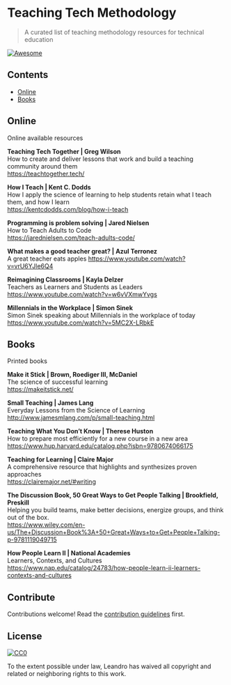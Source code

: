 # Teaching Tech Methodology 

> A curated list of teaching methodology resources for technical education 

[![Awesome](https://awesome.re/badge.svg)](https://awesome.re)



## Contents

- [Online](#Online)
- [Books](#Books)


## Online

Online available resources


**Teaching Tech Together | Greg Wilson**  
How to create and deliver lessons that work and build a teaching community around them  
https://teachtogether.tech/  

**How I Teach | Kent C. Dodds**  
How I apply the science of learning to help students retain what I teach them, and how I learn  
https://kentcdodds.com/blog/how-i-teach  

**Programming is problem solving | Jared Nielsen**  
How to Teach Adults to Code  
https://jarednielsen.com/teach-adults-code/  

**What makes a good teacher great? | Azul Terronez**  
A great teacher eats apples 
https://www.youtube.com/watch?v=vrU6YJle6Q4 

**Reimagining Classrooms | Kayla Delzer**  
Teachers as Learners and Students as Leaders   
https://www.youtube.com/watch?v=w6vVXmwYvgs

**Millennials in the Workplace | Simon Sinek**  
Simon Sinek speaking about Millennials in the workplace of today  
https://www.youtube.com/watch?v=5MC2X-LRbkE  


## Books

Printed books

**Make it Stick | Brown, Roediger III, McDaniel**  
The science of successful learning   
https://makeitstick.net/

**Small Teaching | James Lang**  
Everyday Lessons from the Science of Learning  
http://www.jamesmlang.com/p/small-teaching.html  

**Teaching What You Don’t Know | Therese Huston**  
How to prepare most efficiently for a new course in a new area    
https://www.hup.harvard.edu/catalog.php?isbn=9780674066175  

**Teaching for Learning | Claire Major**   
A comprehensive resource that highlights and synthesizes proven approaches  
https://clairemajor.net/#writing  

**The Discussion Book, 50 Great Ways to Get People Talking | Brookfield, Preskill**  
Helping you build teams, make better decisions, energize groups, and think out of the box.  
https://www.wiley.com/en-us/The+Discussion+Book%3A+50+Great+Ways+to+Get+People+Talking-p-9781119049715

**How People Learn II | National Academies**  
Learners, Contexts, and Cultures  
https://www.nap.edu/catalog/24783/how-people-learn-ii-learners-contexts-and-cultures


## Contribute

Contributions welcome! Read the [contribution guidelines](CONTRIBUTING.md) first.


## License

[![CC0](https://mirrors.creativecommons.org/presskit/buttons/88x31/svg/cc-zero.svg)](https://creativecommons.org/publicdomain/zero/1.0)

To the extent possible under law, Leandro has waived all copyright and
related or neighboring rights to this work.

